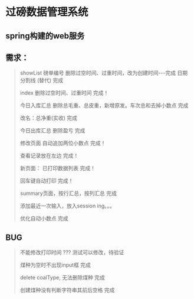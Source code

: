 # 过磅数据管理系统

## spring构建的web服务

## 需求：

> showList 磅单编号 删除过空时间、过重时间，改为创建时间---完成 日期分割线 (替代)      完成
> 
> index 删除过空时间、过重时间     完成！
> 
> 今日入库汇总 删除总毛重、总皮重，新增原发。车次总和去掉小数点   完成
> 
> 改名：总净重(实收)        完成
> 
> 今日出库汇总 删除盈亏       完成
> 
> 修改页面 自动追加两位小数点    完成！
> 
> 查看记录放在左边              完成！
> 
> 新页面： 已打印数据列表          完成！
> 
> 回车键自动打印                   完成！
> 
> summary页面，按行汇总，按列汇总   完成
> 
> 添加最近一次输入，放入session    ing。。。
> 
> 优化自动小数点      完成

## BUG

> 不能修改打印时间                  ??? 测试可以修改，待验证
> 
> 煤种为空时不出现input框            完成
> 
> delete coalType, 无法删除煤种     完成
> 
> 创建煤种没有判断字符串其前后空格      完成
> 
